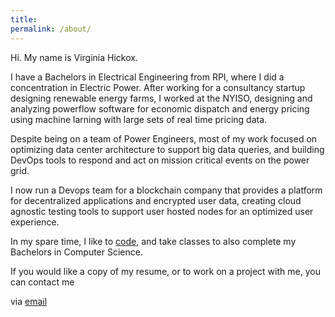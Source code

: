 ```yaml
---
title:
permalink: /about/
---
```


Hi. My name is Virginia Hickox. 

I have a Bachelors in Electrical Engineering from RPI, where I did a concentration in Electric Power. After working for a consultancy startup designing renewable energy farms,
I worked at the NYISO, designing and analyzing powerflow software for economic dispatch and energy pricing using machine larning with large sets of real time pricing data. 

Despite being on a team of Power Engineers, most of  my work focused on optimizing data center architecture to support big data queries, 
and building DevOps tools to respond and act on mission critical events on the power grid.

I now run a Devops team for a blockchain company that provides a platform for decentralized applications and encrypted user data, creating cloud agnostic testing tools to support
user hosted nodes for an optimized user experience.  

In my spare time, I like to [code](https://github.com/GInxh/), and take classes to also complete my Bachelors in Computer Science.  

If you would like a copy of my resume, or to work on a project with me, you can contact me

via [email](mailto:vhickox@gmail.com)  
